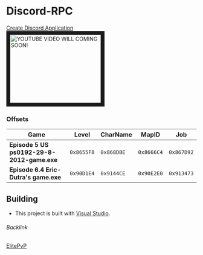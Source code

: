 # Discord-RPC
[Create Discord Application]</br>
<a href="http://www.youtube.com/watch?feature=player_embedded&v=_lF0cPcIr90
" target="_blank"><img src="http://img.youtube.com/vi/_lF0cPcIr90/0.jpg" 
alt="YOUTUBE VIDEO WILL COMING SOON!" width="240" height="180" border="10" /></a>

### Offsets
Game | Level | CharName | MapID | Job
--- | --- | --- | --- | ---
**Episode 5 US ps0192-29-8-2012-game.exe** | `0x8655F8` | `0x868DBE` | `0x8666C4`| `0x867D92`
**Episode 6.4 Eric-Dutra's game.exe** | `0x90D1E4` | `0x9144CE` | `0x90E2E0`| `0x913473`

## Building
- This project is built with [Visual Studio].
###### Backlink
[ElitePvP]

[Visual Studio]:https://visualstudio.microsoft.com
[Create Discord Application]:https://discord.com/developers/applications
[ElitePvP]:https://www.elitepvpers.com/forum/shaiya-pserver-guides-releases/4830584-release-discord-rpc.html